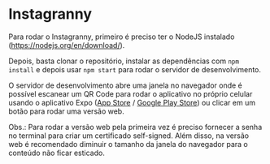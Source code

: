 # Instagranny

Para rodar o Instagranny, primeiro é preciso ter o NodeJS instalado
(https://nodejs.org/en/download/).

Depois, basta clonar o repositório, instalar as dependências com `npm install` e depois usar `npm start` para rodar o servidor de desenvolvimento.

O servidor de desenvolvimento abre uma janela no navegador onde é possível escanear um QR Code para rodar o aplicativo no próprio celular usando o aplicativo Expo ([App Store](https://itunes.apple.com/app/apple-store/id982107779) / [Google Play Store](https://itunes.apple.com/app/apple-store/id982107779)) ou clicar em um botão para rodar uma versão web.

Obs.: Para rodar a versão web pela primeira vez é preciso fornecer a senha no terminal para criar um certificado self-signed. Além disso, na versão web é recomendado diminuir o tamanho da janela do navegador para o conteúdo não ficar esticado.